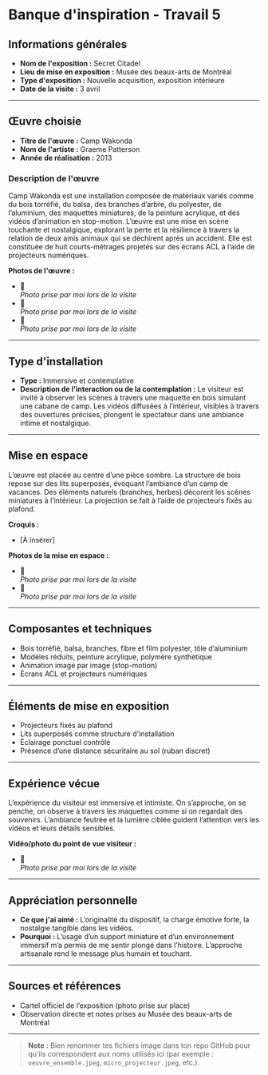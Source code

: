 # Banque d'inspiration - Travail 5

## Informations générales

- **Nom de l'exposition :** Secret Citadel
- **Lieu de mise en exposition :** Musée des beaux-arts de Montréal
- **Type d'exposition :** Nouvelle acquisition, exposition intérieure
- **Date de la visite :** 3 avril

---

## Œuvre choisie

- **Titre de l'œuvre :** Camp Wakonda
- **Nom de l'artiste :** Graeme Patterson
- **Année de réalisation :** 2013

### Description de l'œuvre

Camp Wakonda est une installation composée de matériaux variés comme du bois torréfié, du balsa, des branches d’arbre, du polyester, de l’aluminium, des maquettes miniatures, de la peinture acrylique, et des vidéos d’animation en stop-motion. L’œuvre est une mise en scène touchante et nostalgique, explorant la perte et la résilience à travers la relation de deux amis animaux qui se déchirent après un accident. Elle est constituée de huit courts-métrages projetés sur des écrans ACL à l’aide de projecteurs numériques.

**Photos de l'œuvre :**
-   
_Photo prise par moi lors de la visite_
-   
_Photo prise par moi lors de la visite_
-   
_Photo prise par moi lors de la visite_

---

## Type d'installation

- **Type :** Immersive et contemplative
- **Description de l'interaction ou de la contemplation :** Le visiteur est invité à observer les scènes à travers une maquette en bois simulant une cabane de camp. Les vidéos diffusées à l’intérieur, visibles à travers des ouvertures précises, plongent le spectateur dans une ambiance intime et nostalgique.

---

## Mise en espace

L’œuvre est placée au centre d’une pièce sombre. La structure de bois repose sur des lits superposés, évoquant l’ambiance d’un camp de vacances. Des éléments naturels (branches, herbes) décorent les scènes miniatures à l’intérieur. La projection se fait à l’aide de projecteurs fixés au plafond.

**Croquis :**
- [À insérer]

**Photos de la mise en espace :**
-   
_Photo prise par moi lors de la visite_
-   
_Photo prise par moi lors de la visite_

---

## Composantes et techniques

- Bois torréfié, balsa, branches, fibre et film polyester, tôle d’aluminium
- Modèles réduits, peinture acrylique, polymère synthétique
- Animation image par image (stop-motion)
- Écrans ACL et projecteurs numériques

---

## Éléments de mise en exposition

- Projecteurs fixés au plafond
- Lits superposés comme structure d'installation
- Éclairage ponctuel contrôlé
- Présence d’une distance sécuritaire au sol (ruban discret)

---

## Expérience vécue

L’expérience du visiteur est immersive et intimiste. On s’approche, on se penche, on observe à travers les maquettes comme si on regardait des souvenirs. L’ambiance feutrée et la lumière ciblée guident l’attention vers les vidéos et leurs détails sensibles.

**Vidéo/photo du point de vue visiteur :**
-   
_Photo prise par moi lors de la visite_

---

## Appréciation personnelle

- **Ce que j'ai aimé :** L’originalité du dispositif, la charge émotive forte, la nostalgie tangible dans les vidéos.
- **Pourquoi :** L’usage d’un support miniature et d’un environnement immersif m’a permis de me sentir plongé dans l’histoire. L’approche artisanale rend le message plus humain et touchant.

---

## Sources et références

- Cartel officiel de l’exposition (photo prise sur place)
- Observation directe et notes prises au Musée des beaux-arts de Montréal

---

> **Note :** Bien renommer tes fichiers image dans ton repo GitHub pour qu'ils correspondent aux noms utilisés ici (par exemple : `oeuvre_ensemble.jpeg`, `micro_projecteur.jpeg`, etc.).

